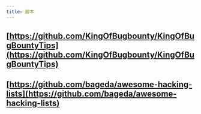 ```yaml
---
title: 脚本
---
```


## [https://github.com/KingOfBugbounty/KingOfBugBountyTips](https://github.com/KingOfBugbounty/KingOfBugBountyTips)
##
##
##
## [https://github.com/bageda/awesome-hacking-lists](https://github.com/bageda/awesome-hacking-lists)
##
